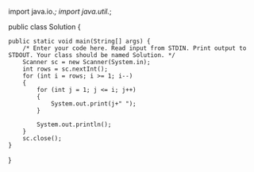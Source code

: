 import java.io.*;
import java.util.*;

public class Solution {

    public static void main(String[] args) {
        /* Enter your code here. Read input from STDIN. Print output to STDOUT. Your class should be named Solution. */
        Scanner sc = new Scanner(System.in);
        int rows = sc.nextInt();
        for (int i = rows; i >= 1; i--) 
        {
            for (int j = 1; j <= i; j++)
            {
                System.out.print(j+" ");
            }
             
            System.out.println();
        }
        sc.close();
    }
}
